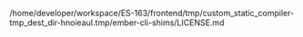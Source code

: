 /home/developer/workspace/ES-163/frontend/tmp/custom_static_compiler-tmp_dest_dir-hnoieauI.tmp/ember-cli-shims/LICENSE.md